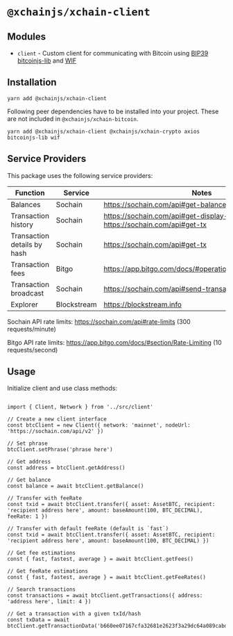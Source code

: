 # `@xchainjs/xchain-client`

## Modules

- `client` - Custom client for communicating with Bitcoin using [BIP39](https://github.com/bitcoinjs/bip39) [bitcoinjs-lib](https://github.com/bitcoinjs/bitcoinjs-lib) and [WIF](https://github.com/bitcoinjs/wif)

## Installation

```
yarn add @xchainjs/xchain-client
```

Following peer dependencies have to be installed into your project. These are not included in `@xchainjs/xchain-bitcoin`.

```
yarn add @xchainjs/xchain-client @xchainjs/xchain-crypto axios bitcoinjs-lib wif
```

## Service Providers

This package uses the following service providers:

| Function                    | Service     | Notes                                                                            |
| --------------------------- | ----------- | -------------------------------------------------------------------------------- |
| Balances                    | Sochain     | https://sochain.com/api#get-balance                                              |
| Transaction history         | Sochain     | https://sochain.com/api#get-display-data-address, https://sochain.com/api#get-tx |
| Transaction details by hash | Sochain     | https://sochain.com/api#get-tx                                                   |
| Transaction fees            | Bitgo       | https://app.bitgo.com/docs/#operation/v2.tx.getfeeestimate                       |
| Transaction broadcast       | Sochain     | https://sochain.com/api#send-transaction                                         |
| Explorer                    | Blockstream | https://blockstream.info                                                         |

Sochain API rate limits: https://sochain.com/api#rate-limits (300 requests/minute)

Bitgo API rate limits: https://app.bitgo.com/docs/#section/Rate-Limiting (10 requests/second)

## Usage

Initialize client and use class methods:

```

import { Client, Network } from '../src/client'

// Create a new client interface
const btcClient = new Client({ network: 'mainnet', nodeUrl: 'https://sochain.com/api/v2' })

// Set phrase
btcClient.setPhrase('phrase here')

// Get address
const address = btcClient.getAddress()

// Get balance
const balance = await btcClient.getBalance()

// Transfer with feeRate
const txid = await btcClient.transfer({ asset: AssetBTC, recipient: 'recipient address here', amount: baseAmount(100, BTC_DECIMAL), feeRate: 1 })

// Transfer with default feeRate (default is `fast`)
const txid = await btcClient.transfer({ asset: AssetBTC, recipient: 'recipient address here', amount: baseAmount(100, BTC_DECIMAL) })

// Get fee estimations
const { fast, fastest, average } = await btcClient.getFees()

// Get feeRate estimations
const { fast, fastest, average } = await btcClient.getFeeRates()

// Search transactions
const transactions = await btcClient.getTransactions({ address: 'address here', limit: 4 })

// Get a transaction with a given txId/hash
const txData = await btcClient.getTransactionData('b660ee07167cfa32681e2623f3a29dc64a089cabd9a3a07dd17f9028ac956eb8')

```

```

```
